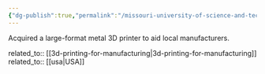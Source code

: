 ```yaml
---
{"dg-publish":true,"permalink":"/missouri-university-of-science-and-technology/","title":"Missouri University of Science and Technology"}
---
```



Acquired a large-format metal 3D printer to aid local manufacturers.

related_to:: [[3d-printing-for-manufacturing\|3d-printing-for-manufacturing]]
related_to:: [[usa\|USA]]
